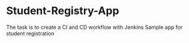 # Student-Registry-App
The task is to create a CI and CD workflow with Jenkins
Sample app for student registration